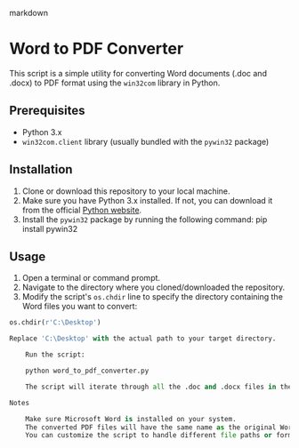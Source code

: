 markdown

# Word to PDF Converter

This script is a simple utility for converting Word documents (.doc and .docx) to PDF format using the `win32com` library in Python.

## Prerequisites

- Python 3.x
- `win32com.client` library (usually bundled with the `pywin32` package)

## Installation

1. Clone or download this repository to your local machine.
2. Make sure you have Python 3.x installed. If not, you can download it from the official [Python website](https://www.python.org/downloads/).
3. Install the `pywin32` package by running the following command: pip install pywin32



## Usage

1. Open a terminal or command prompt.
2. Navigate to the directory where you cloned/downloaded the repository.
3. Modify the script's `os.chdir` line to specify the directory containing the Word files you want to convert:

```python
os.chdir(r'C:\Desktop')

Replace 'C:\Desktop' with the actual path to your target directory.

    Run the script:

    python word_to_pdf_converter.py

    The script will iterate through all the .doc and .docx files in the specified directory, convert them to PDF format, and save them in the same location.

Notes

    Make sure Microsoft Word is installed on your system.
    The converted PDF files will have the same name as the original Word files, with the .pdf extension.
    You can customize the script to handle different file paths or formats if needed.
